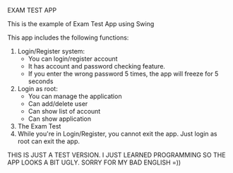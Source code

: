 EXAM TEST APP

This is the example of Exam Test App using Swing

This app includes the following functions:
1. Login/Register system:
   - You can login/register account
   - It has account and password checking feature.
   - If you enter the wrong password 5 times, the app will freeze for 5 seconds
2. Login as root:
   - You can manage the application
   - Can add/delete user
   - Can show list of account
   - Can show application
3. The Exam Test
4. While you're in Login/Register, you cannot exit the app. Just login as root can exit the app.

THIS IS JUST A TEST VERSION. I JUST LEARNED PROGRAMMING SO THE APP LOOKS A BIT UGLY. SORRY FOR MY BAD ENGLISH =))
